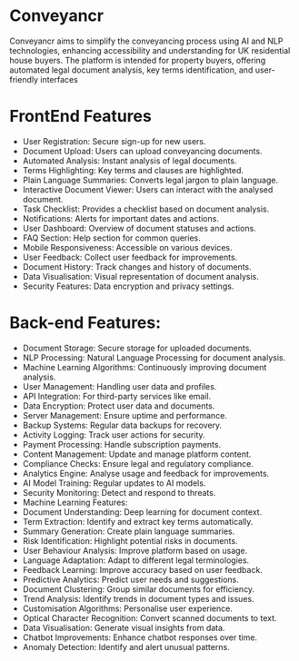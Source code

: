 # Conveyancr
Conveyancr aims to simplify the conveyancing process using AI and NLP technologies,
enhancing accessibility and understanding for UK residential house buyers. The platform
is intended for property buyers, offering automated legal document analysis, key terms
identification, and user-friendly interfaces

# FrontEnd Features
+ User Registration: Secure sign-up for new users.
+ Document Upload: Users can upload conveyancing documents.
+ Automated Analysis: Instant analysis of legal documents.
+ Terms Highlighting: Key terms and clauses are highlighted.
+ Plain Language Summaries: Converts legal jargon to plain language.
+ Interactive Document Viewer: Users can interact with the analysed document.
+ Task Checklist: Provides a checklist based on document analysis.
+ Notifications: Alerts for important dates and actions.
+ User Dashboard: Overview of document statuses and actions.
+ FAQ Section: Help section for common queries.
+ Mobile Responsiveness: Accessible on various devices.
+ User Feedback: Collect user feedback for improvements.
+ Document History: Track changes and history of documents.
+ Data Visualisation: Visual representation of document analysis.
+ Security Features: Data encryption and privacy settings.
# Back-end Features:
+ Document Storage: Secure storage for uploaded documents.
+ NLP Processing: Natural Language Processing for document analysis.
+ Machine Learning Algorithms: Continuously improving document analysis.
+ User Management: Handling user data and profiles.
+ API Integration: For third-party services like email.
+ Data Encryption: Protect user data and documents.
+ Server Management: Ensure uptime and performance.
+ Backup Systems: Regular data backups for recovery.
+ Activity Logging: Track user actions for security.
+ Payment Processing: Handle subscription payments.
+ Content Management: Update and manage platform content.
+ Compliance Checks: Ensure legal and regulatory compliance.
+ Analytics Engine: Analyse usage and feedback for improvements.
+ AI Model Training: Regular updates to AI models.
+ Security Monitoring: Detect and respond to threats.
+ Machine Learning Features:
+ Document Understanding: Deep learning for document context.
+ Term Extraction: Identify and extract key terms automatically.
+ Summary Generation: Create plain language summaries.
+ Risk Identification: Highlight potential risks in documents.
+ User Behaviour Analysis: Improve platform based on usage.
+ Language Adaptation: Adapt to different legal terminologies.
+ Feedback Learning: Improve accuracy based on user feedback.
+ Predictive Analytics: Predict user needs and suggestions.
+ Document Clustering: Group similar documents for efficiency.
+ Trend Analysis: Identify trends in document types and issues.
+ Customisation Algorithms: Personalise user experience.
+ Optical Character Recognition: Convert scanned documents to text.
+ Data Visualisation: Generate visual insights from data.
+ Chatbot Improvements: Enhance chatbot responses over time.
+ Anomaly Detection: Identify and alert unusual patterns.
